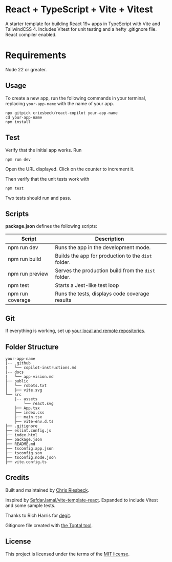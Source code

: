 # React + TypeScript + Vite + Vitest

A starter template for building React 19+ apps in TypeScript with Vite and TailwindCSS 4. Includes Vitest for unit testing and
a hefty .gitignore file. React compiler enabled.

# Requirements

Node 22 or greater.

## Usage

To create a new app, run the following commands in your terminal, replacing `your-app-name` with the name of your app.

```
npx gitpick criesbeck/react-copilot your-app-name
cd your-app-name
npm install
```

## Test

Verify that the initial app works. Run

```
npm run dev
```

Open the URL displayed. Click on the counter to increment it.

Then verify that the unit tests work with

```
npm test
```

Two tests should run and pass. 

## Scripts

**package.json** defines the following scripts:

| Script           | Description                                         |
| -----------------| --------------------------------------------------- |
| npm run dev      | Runs the app in the development mode.               |
| npm run build    | Builds the app for production to the `dist` folder. |
| npm run preview  | Serves the production build from the `dist` folder. |
| npm test         | Starts a Jest-like test loop                        |
| npm run coverage | Runs the tests, displays code coverage results      |


## Git

If everything is working, set up [your local and remote repositories](https://docs.github.com/en/get-started/importing-your-projects-to-github/importing-source-code-to-github/adding-locally-hosted-code-to-github#adding-a-local-repository-to-github-using-git).

## Folder Structure

```
your-app-name
|-- .github
|   └── copilot-instructions.md
|-- docs
|   └── app-vision.md
├── public
│   └── robots.txt
│   ├── vite.svg
└── src
    |-- assets
        └── react.svg
    ├── App.tsx
    ├── index.css
    ├── main.tsx
    ├── vite-env.d.ts
├── .gitignore
├── eslint.config.js
├── index.html
├── package.json
├── README.md
├── tsconfig.app.json
├── tsconfig.son
├── tsconfig.node.json
├── vite.config.ts
```

## Credits

Built and maintained by [Chris Riesbeck](https://github.com/criesbeck).

Inspired by [SafdarJamal/vite-template-react](https://github.com/SafdarJamal/vite-template-react).
Expanded to include Vitest and some sample tests.

Thanks to Rich Harris for [degit](https://www.npmjs.com/package/degit).

Gitignore file created with [the Toptal tool](https://www.toptal.com/developers/gitignore/api/react,firebase,visualstudiocode,macos,windows).


## License

This project is licensed under the terms of the [MIT license](./LICENSE).
